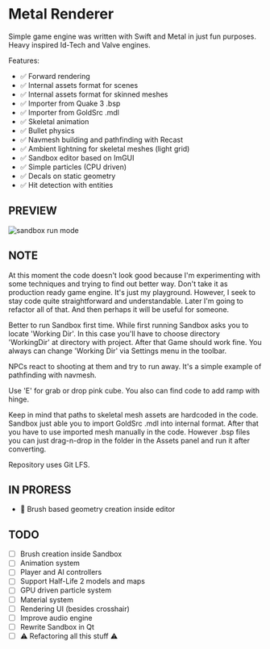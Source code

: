#  Metal Renderer

Simple game engine was written with Swift and Metal in just fun purposes.
Heavy inspired Id-Tech and Valve engines.

Features:
- ✅ Forward rendering
- ✅ Internal assets format for scenes
- ✅ Internal assets format for skinned meshes
- ✅ Importer from Quake 3 .bsp
- ✅ Importer from GoldSrc .mdl
- ✅ Skeletal animation
- ✅ Bullet physics
- ✅ Navmesh building and pathfinding with Recast
- ✅ Ambient lightning for skeletal meshes (light grid)
- ✅ Sandbox editor based on ImGUI
- ✅ Simple particles (CPU driven)
- ✅ Decals on static geometry
- ✅ Hit detection with entities

## PREVIEW
![sandbox run mode](https://github.com/tanelxen/MetalRenderer/assets/14359330/a250ff78-26f6-4284-a62f-20dbdd3feaa2)

## NOTE
At this moment the code doesn't look good because I'm experimenting with some techniques and trying to find out better way.
Don't take it as production ready game engine. It's just my playground. However, I seek to stay code quite straightforward and understandable.
Later I'm going to refactor all of that. And then perhaps it will be useful for someone.

Better to run Sandbox first time. While first running Sandbox asks you to locate 'Working Dir'. In this case you'll have to choose directory 'WorkingDir' at directory with project. After that Game should work fine. You always can change 'Working Dir' via Settings menu in the toolbar.

NPCs react to shooting at them and try to run away. It's a simple example of pathfinding with navmesh.

Use 'E' for grab or drop pink cube. You also can find code to add ramp with hinge.

Keep in mind that paths to skeletal mesh assets are hardcoded in the code. Sandbox just able you to import GoldSrc .mdl into internal format. After that you have to use imported mesh manually in the code. However .bsp files you can just drag-n-drop in the folder in the Assets panel and run it after converting.

Repository uses Git LFS.

## IN PRORESS
- 🚧 Brush based geometry creation inside editor

## TODO
- [ ] Brush creation inside Sandbox
- [ ] Animation system
- [ ] Player and AI controllers
- [ ] Support Half-Life 2 models and maps
- [ ] GPU driven particle system
- [ ] Material system
- [ ] Rendering UI (besides crosshair)
- [ ] Improve audio engine
- [ ] Rewrite Sandbox in Qt
- [ ] ⚠️ Refactoring all this stuff ⚠️
